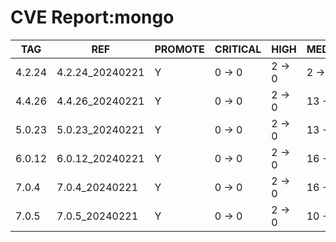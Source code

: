 # CVE Report:mongo
|  TAG   |       REF       | PROMOTE | CRITICAL |  HIGH  | MEDIUM  |   LOW   | UNKNOWN |
|--------|-----------------|---------|----------|--------|---------|---------|---------|
| 4.2.24 | 4.2.24_20240221 | Y       | 0 -> 0   | 2 -> 0 | 2 -> 0  | 1 -> 0  | 0 -> 0  |
| 4.4.26 | 4.4.26_20240221 | Y       | 0 -> 0   | 2 -> 0 | 13 -> 0 | 13 -> 2 | 0 -> 0  |
| 5.0.23 | 5.0.23_20240221 | Y       | 0 -> 0   | 2 -> 0 | 13 -> 0 | 13 -> 2 | 0 -> 0  |
| 6.0.12 | 6.0.12_20240221 | Y       | 0 -> 0   | 2 -> 0 | 16 -> 0 | 17 -> 2 | 0 -> 0  |
| 7.0.4  | 7.0.4_20240221  | Y       | 0 -> 0   | 2 -> 0 | 16 -> 0 | 17 -> 2 | 0 -> 0  |
| 7.0.5  | 7.0.5_20240221  | Y       | 0 -> 0   | 2 -> 0 | 10 -> 0 | 12 -> 2 | 0 -> 0  |
